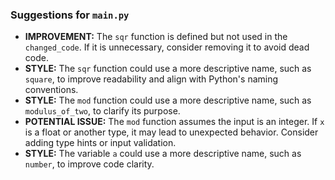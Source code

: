### Suggestions for `main.py`

- **IMPROVEMENT:** The `sqr` function is defined but not used in the `changed_code`. If it is unnecessary, consider removing it to avoid dead code.
- **STYLE:** The `sqr` function could use a more descriptive name, such as `square`, to improve readability and align with Python's naming conventions.
- **STYLE:** The `mod` function could use a more descriptive name, such as `modulus_of_two`, to clarify its purpose.
- **POTENTIAL ISSUE:** The `mod` function assumes the input is an integer. If `x` is a float or another type, it may lead to unexpected behavior. Consider adding type hints or input validation.
- **STYLE:** The variable `a` could use a more descriptive name, such as `number`, to improve code clarity.

